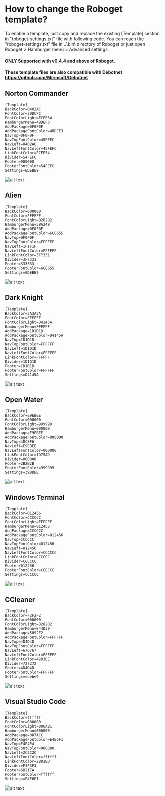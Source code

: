 # How to change the Roboget template?
To enable a template, just copy and replace the existing [Template] section in "roboget-settings.txt" file with following code.
You can reach the "roboget-settings.txt" file in ..\bin\ directory of Roboget or just open Roboget > Hamburger menu > Advanced settings 

#### ONLY Supported with v0.4.4 and above of Roboget.
#### These template files are also compatible with Debotnet https://github.com/Mirinsoft/Debotnet


Norton Commander 
---
```
[Template]
BackColor=0402AC
FontColor=30DCFC
FontColorLight=FCFE64
HamburgerMenu=4BDEF3
AddPackage=0F0F0F
AddPackageFontColor=4BDEF3
NavTop=0F0F0F
NavTopFontColor=45FEFC
NavLeft=0402AC
NavLeftFontColor=45FEFC
LinkFontColor=FCFE54
Divider=54FEFC
Footer=000000
FooterFontColor=54FEFC
Settings=EDEBE9
```
![alt text](https://github.com/Mirinsoft/Roboget/blob/master/templates/norton-commander.png)

Alien
---
```
[Template]
BackColor=000000
FontColor=FFFFFF
FontColorLight=B2B2B2
HamburgerMenu=5BA249
AddPackage=0F0F0F
AddPackageFontColor=6CC655
NavTop=0F0F0F
NavTopFontColor=FFFFFF
NavLeft=1F1F1F
NavLeftFontColor=FFFFFF
LinkFontColor=3F7331
Divider=3F7331
Footer=333333
FooterFontColor=6CC655
Settings=EDEBE9
```
![alt text](https://github.com/Mirinsoft/Roboget/blob/master/templates/alien.png)

Dark Knight
---
```
[Template]
BackColor=3A3A3A
FontColor=FFFFFF
FontColorLight=D4145A
HamburgerMenu=FFFFFF
AddPackage=1D1D1D
AddPackageFontColor=D4145A
NavTop=1D1D1D
NavTopFontColor=FFFFFF
NavLeft=1D1D1D
NavLeftFontColor=FFFFFF
LinkFontColor=FFFFFF
Divider=1D1D1D
Footer=1D1D1D
FooterFontColor=FFFFFF
Settings=D4145A
```
![alt text](https://github.com/Mirinsoft/Roboget/blob/master/templates/dark-knight.png)

Open Water
---
```
[Template]
BackColor=E9EBEE
FontColor=000000
FontColorLight=999999
HamburgerMenu=000000
AddPackage=E9EBEE
AddPackageFontColor=000000
NavTop=4DC8F6
NavLeft=E9EBEE
NavLeftFontColor=000000
LinkFontColor=1D79AD
Divider=000000
Footer=2B2B2B
FooterFontColor=999999
Settings=39BDEE
```
![alt text](https://github.com/Mirinsoft/Roboget/blob/master/templates/open-water.png)

Windows Terminal
---
```
[Template]
BackColor=012456
FontColor=CCCCCC
FontColorLight=FFFFFF
HamburgerMenu=012456
AddPackage=CCCCCC
AddPackageFontColor=012456
NavTop=CCCCCC
NavTopFontColor=012456
NavLeft=012456
NavLeftFontColor=CCCCCC
LinkFontColor=CCCCCC
Divider=CCCCCC
Footer=012456
FooterFontColor=CCCCCC
Settings=CCCCCC
```
![alt text](https://github.com/Mirinsoft/Roboget/blob/master/templates/windows-terminal.png)

CCleaner
---
```
[Template]
BackColor=F2F2F2
FontColor=000000
FontColorLight=828282
HamburgerMenu=E44D39
AddPackage=5892E2
AddPackageFontColor=FFFFFF
NavTop=4D4D4D
NavTopFontColor=FFFFFF
NavLeft=676767
NavLeftFontColor=FFFFFF
LinkFontColor=4283DE
Divider=727272
Footer=4D4D4D
FooterFontColor=FFFFFF
Settings=edebe9
```
![alt text](https://github.com/Mirinsoft/Roboget/blob/master/templates/ccleaner.png)

Visual Studio Code
---
```
[Template]
BackColor=ffffff
FontColor=000000
FontColorLight=006AB1
HamburgerMenu=000000
AddPackage=007ACC
AddPackageFontColor=E4E6F1
NavTop=E4E4E4
NavTopFontColor=000000
NavLeft=2C2C2C
NavLeftFontColor=ffffff
LinkFontColor=2881BD
Divider=F3F3F3
Footer=68217A
FooterFontColor=ffffff
Settings=E4E6F1
```
![alt text](https://github.com/Mirinsoft/Roboget/blob/master/templates/vs-code.png)
